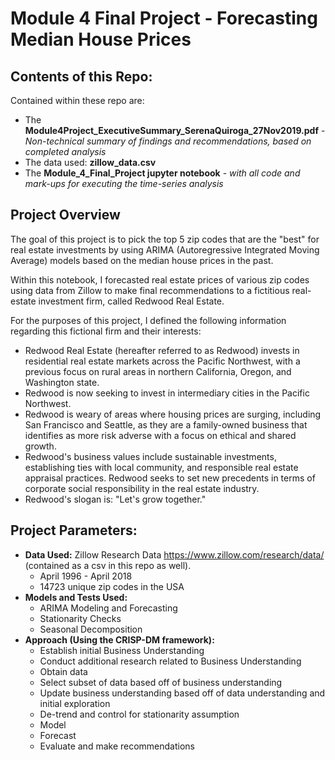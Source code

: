 
# Module 4 Final Project - Forecasting Median House Prices

## Contents of this Repo:
Contained within these repo are:
- The **Module4Project_ExecutiveSummary_SerenaQuiroga_27Nov2019.pdf** - *Non-technical summary of findings and recommendations, based on completed analysis*
- The data used: **zillow_data.csv**
- The **Module_4_Final_Project jupyter notebook** - *with all code and mark-ups for executing the time-series analysis*


## Project Overview
The goal of this project is to pick the top 5 zip codes that are the "best" for real estate investments by using ARIMA (Autoregressive Integrated Moving Average) models based on the median house prices in the past.

Within this notebook, I forecasted real estate prices of various zip codes using data from Zillow to make final recommendations to a fictitious real-estate investment firm, called Redwood Real Estate.

For the purposes of this project, I defined the following information regarding this fictional firm and their interests:

- Redwood Real Estate (hereafter referred to as Redwood) invests in residential real estate markets across the Pacific Northwest,  with a previous focus on rural areas in northern California, Oregon, and Washington state.
- Redwood is now seeking to invest in intermediary cities in the Pacific Northwest.
- Redwood is weary of areas where housing prices are surging, including San Francisco and Seattle, as they are a family-owned business that identifies as more risk adverse with a focus on ethical and shared growth.
- Redwood's business values include sustainable investments, establishing ties with local community, and responsible real estate appraisal practices. Redwood seeks to set new precedents in terms of corporate social responsibility in the real estate industry.
- Redwood's slogan is: "Let's grow together."


## Project Parameters:
- **Data Used:** Zillow Research Data https://www.zillow.com/research/data/ (contained as a csv in this repo as well).
    - April 1996 - April 2018
    - 14723 unique zip codes in the USA
- **Models and Tests Used:**
    - ARIMA Modeling and Forecasting
    - Stationarity Checks
    - Seasonal Decomposition
- **Approach (Using the CRISP-DM framework):**
    - Establish initial Business Understanding
    - Conduct additional research related to Business Understanding
    - Obtain data
    - Select subset of data based off of business understanding
    - Update business understanding based off of data understanding and initial exploration
    - De-trend and control for stationarity assumption
    - Model
    - Forecast
    - Evaluate and make recommendations
